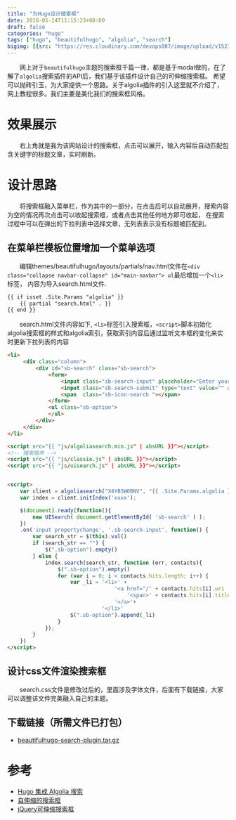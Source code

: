 ```yaml
---
title: "为Hugo设计搜索框"
date: 2018-05-24T11:15:23+08:00
draft: false
categories: "hugo"
tags: ["hugo", "beautifulhugo", "algolia", "search"]
bigimg: [{src: "https://res.cloudinary.com/devops007/image/upload/v1523274059/about.jpg", desc: "苏州夜幕 May 3,2018"}]
---
```


&emsp;&emsp;网上对于`beautifulhugo`主题的搜索框千篇一律，都是基于modal做的，在了解了`algolia`搜索插件的API后，我们基于该插件设计自己的可伸缩搜索框。
希望可以抛砖引玉，为大家提供一个思路。关于algolia插件的引入这里就不介绍了，网上教程很多。我们主要是美化我们的搜索框风格。
<!--<figure>
    <img src="https://res.cloudinary.com/devops007/image/upload/v1527262409/beautifulhugo/search-plugin/hugo-search.gif" >
</figure>-->

<!--more-->

# 效果展示
&emsp;&emsp;右上角就是我为该网站设计的搜索框，点击可以展开，输入内容后自动匹配包含关键字的标题文章，实时刷新。

# 设计思路
&emsp;&emsp;将搜索框融入菜单栏，作为其中的一部分，在点击后可以自动展开，搜索内容为空的情况再次点击可以收起搜索框，或者点击其他任何地方即可收起，
在搜索过程中可以在弹出的下拉列表中选择文章，无列表表示没有标题被匹配到。

## 在菜单栏模板位置增加一个菜单选项
&emsp;&emsp;编辑themes/beautifulhugo/layouts/partials/nav.html文件在`<div class="collapse navbar-collapse" id="main-navbar"> ul`最后增加一个`<li>`标签，
内容为导入search.html文件.

```html
{{ if isset .Site.Params "algolia" }}
    {{ partial "search.html" . }}
{{ end }}
```

&emsp;&emsp;search.html文件内容如下, `<li>`标签引入搜索框，`<script>`脚本初始化algolia搜索框的样式和algolia索引，获取索引内容后通过监听文本框的变化来实时更新下拉列表的内容

```html
<li>
     <div class="column">
         <div id="sb-search" class="sb-search">
             <form>
                 <input class="sb-search-input" placeholder="Enter your search term..." type="text" value="" name="search" id="search" autocomplete="off">
                 <input class="sb-search-submit" type="text" value="" autocomplete="off">
                 <span  class="sb-icon-search "></span>
             </form>
             <ul class="sb-option">
             </ul>
         </div>
     </div>
</li>

<script src="{{ "js/algoliasearch.min.js" | absURL }}"></script>
<!-- 搜索插件 -->
<script src="{{ "js/classie.js" | absURL }}"></script>
<script src="{{ "js/uisearch.js" | absURL }}"></script>


<script>
    var client = algoliasearch("X4YB3WOBNV", "{{ .Site.Params.algolia }}");
    var index = client.initIndex('xxxx');

    $(document).ready(function(){
        new UISearch( document.getElementById( 'sb-search' ) );
    })
    .on('input propertychange', '.sb-search-input', function() {
        var search_str = $(this).val()
        if (search_str == "") {
            $(".sb-option").empty()
        } else {
            index.search(search_str, function (err, contacts){
                $(".sb-option").empty()
                for (var i = 0; i < contacts.hits.length; i++) {
                    var _li = '<li>' +
                                  '<a href="/' + contacts.hits[i].uri  + '">'+
                                      '<span>' + contacts.hits[i].title  + '</span>'+
                                  '</a>'+
                              '</li>'
                    $(".sb-option").append(_li)
                }
            });
        }
    })
</script>

```

## 设计css文件渲染搜索框
&emsp;&emsp;search.css文件是修改过后的，里面涉及字体文件，后面有下载链接，大家可以调整该文件完美融入自己的主题。


## 下载链接（所需文件已打包）
- [beautifulhugo-search-plugin.tar.gz](https://res.cloudinary.com/devops007/raw/upload/v1527251126/beautifulhugo/search-plugin/beautifulhugo-search-plugin.tar.gz)

# 参考
- [Hugo 集成 Algolia 搜索](https://juejin.im/entry/5ab6e9c8f265da239d4943c6)
- [自伸缩的搜索框](http://www.jq22.com/jquery-info3866)
- [jQuery可伸缩搜索框](http://www.jq22.com/jquery-info9142)

